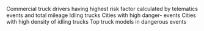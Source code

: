 Commercial truck drivers having highest risk factor calculated by telematics events and total mileage
Idling trucks
Cities with high danger- events
Cities with high density of idling trucks
Top truck models in dangerous events
